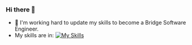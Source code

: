 ### Hi there 👋
- 🌱 I'm working hard to update my skills to become a Bridge Software Engineer.
- My skills are in: [![My Skills](https://skillicons.dev/icons?i=typescript,nginx,js,java,html,css,git,postgres,vscode,linux,mysql,=light)](https://skillicons.dev)
